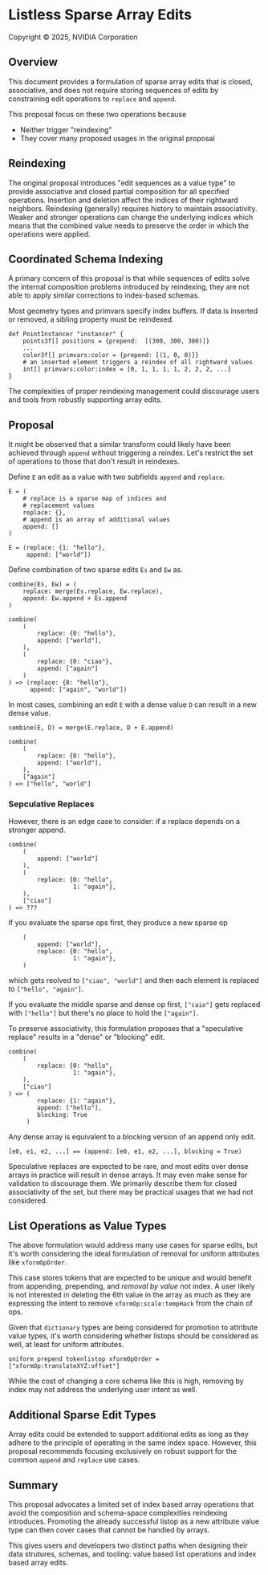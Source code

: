 # Listless Sparse Array Edits
Copyright © 2025, NVIDIA Corporation

## Overview
This document provides a formulation of sparse array edits that is closed,
associative, and does not require storing sequences of edits by
constraining edit operations to `replace` and `append`.

This proposal focus on these two operations because
* Neither trigger "reindexing"
* They cover many proposed usages in the original proposal

## Reindexing
The original proposal introduces "edit sequences as a value type" to 
provide associative and closed partial composition for all specified
operations. Insertion and deletion affect the indices of their rightward 
neighbors. Reindexing (generally) requires history to maintain
associativity. Weaker and stronger operations can change the underlying
indices which means that the combined value needs to preserve the order
in which the operations were applied.

## Coordinated Schema Indexing
A primary concern of this proposal is that while sequences of edits solve
the internal composition problems introduced by reindexing, they are not
able to apply similar corrections to index-based schemas.

Most geometry types and primvars specify index buffers. If data is 
inserted or removed, a sibling property must be reindexed.

```
def PointInstancer "instancer" {
    points3f[] positions = {prepend:  [(300, 300, 300)]}
    ...
    color3f[] primvars:color = {prepend: [(1, 0, 0)]}
    # an inserted element triggers a reindex of all rightward values
    int[] primvars:color:index = [0, 1, 1, 1, 1, 2, 2, 2, ...]
}
```
The complexities of proper reindexing management could discourage users and
tools from robustly supporting array edits.

## Proposal
It might be observed that a similar transform could likely have been
achieved through `append` without triggering a reindex. Let's restrict the
set of operations to those that don't result in reindexes.

Define `E` an edit as a value with two subfields `append` and `replace`.

```
E = (
    # replace is a sparse map of indices and
    # replacement values 
    replace: {},
    # append is an array of additional values
    append: []
)
```

```
E = (replace: {1: "hello"},
     append: ["world"])
```

Define combination of two sparse edits `Es` and `Ew` as.
```
combine(Es, Ew) = (
    replace: merge(Es.replace, Ew.replace),
    append: Ew.append + Es.append
)
```

```
combine(
    (
        replace: {0: "hello"},
        append: ["world"],
    ),
    (
        replace: {0: "ciao"},
        append: ["again"]
    )
) => (replace: {0: "hello"},
      append: ["again", "world"])
```

In most cases, combining an edit `E` with a dense value `D` can result in a new
dense value.

```
combine(E, D) = merge(E.replace, D + E.append)
```


```
combine(
    (
        replace: {0: "hello"},
        append: ["world"],
    ),
    ["again"]
) => ["hello", "world"]
```
### Sepculative Replaces
However, there is an edge case to consider: if a replace depends on a stronger
append.


```
combine(
    (   
        append: ["world"]
    ),
    (
        replace: {0: "hello",
                  1: "again"},
    ),
    ["ciao"]
) => ???
```

If you evaluate the sparse ops first, they produce a new sparse op
```
    (   
        append: ["world"],
        replace: {0: "hello",
                  1: "again"},
    )
```
which gets reolved to `["ciao", "world"]` and then each element is replaced to `["hello", "again"]`.

If you evaluate the middle sparse and dense op first, `["caio"]` gets replaced
with `["hello"]` but there's no place to hold the `["again"]`.

To preserve associativity, this formulation proposes that a "speculative replace"
results in a "dense" or "blocking" edit.

```
combine(
    (
        replace: {0: "hello",
                  1: "again"},
    ),
    ["ciao"]
) => (
        replace: {1: "again"},
        append: ["hello"],
        blocking: True
     )
```

Any dense array is equivalent to a blocking version of an append only edit.

```
[e0, e1, e2, ...] == (append: [e0, e1, e2, ...], blocking = True)
```

Speculative replaces are expected to be rare, and most edits over dense
arrays in practice will result in dense arrays. It may even make sense for validation to
discourage them. We primarily describe them for closed associativity of the
set, but there may be practical usages that we had not considered.

## List Operations as Value Types
The above formulation would address many use cases for sparse edits, but it's worth considering the ideal formulation of removal for uniform attributes like `xformOpOrder`.

This case stores tokens that are expected to be unique and would benefit from appending, prepending, and *removal by value* not index. A user likely is not interested in deleting the 6th value in the array as much as they are expressing the intent to remove `xformOp:scale:tempHack` from the chain of ops.

Given that `dictionary` types are being considered for promotion to attribute value types, it's worth considering whether listops should be considered as well, at least for uniform attributes.

```
uniform prepend tokenlistop xformOpOrder = 
["xformOp:translateXYZ:offset"]
```

While the cost of changing a core schema like this is high, removing by index may not address the underlying user intent as well.

## Additional Sparse Edit Types 
Array edits could be extended to support additional edits as long as
they adhere to the principle of operating in the same index space.
However, this proposal recommends focusing exclusively on robust support
for the common `append` and `replace` use cases.

## Summary
This proposal advocates a limited set of index based array
operations that avoid the composition and schema-space complexities
reindexing introduces. Promoting the already successful listop as a
new attribute value type can then cover cases that cannot be handled
by arrays.

This gives users and developers two distinct paths when designing
their data strutures, schemas, and tooling: value based list
operations and index based array edits.